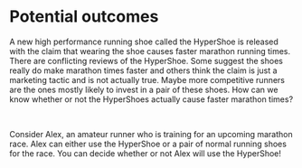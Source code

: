 
# Potential outcomes 

A new high performance running shoe called the HyperShoe is released with the claim that wearing the shoe causes faster marathon running times. There are conflicting reviews of the HyperShoe. Some suggest the shoes really do make marathon times faster and others think the claim is just a marketing tactic and is not actually true. Maybe more competitive runners are the ones mostly likely to invest in a pair of these shoes. How can we know whether or not the HyperShoes actually cause faster marathon times?

<br>

Consider Alex, an amateur runner who is training for an upcoming marathon race. Alex can either use the HyperShoe or a pair of normal running shoes for the race. You can decide whether or not Alex will use the HyperShoe!


